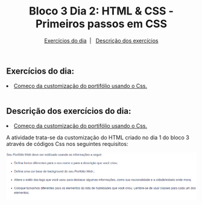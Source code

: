 <h1 align="center">Bloco 3 Dia 2: HTML & CSS - Primeiros passos em CSS </h1>

<p align="center">
  <a href="#exercicio">Exercícios do dia</a>&nbsp;&nbsp;|&nbsp;&nbsp;
  <a href="#descricao">Descrição dos exercícios</a>
</p>

</br>
<h2 id="exercicio">Exercícios do dia:</h2>

<li><a href="#styleCss">Começo da customização do portifólio usando o Css.</a></li>
</br>

<h2 id="descricao">Descrição dos exercícios do dia:</h2>

<li id="styleCss"><a href="style.css">Começo da customização do portifólio usando o Css.</a></li>
<p>A atividade trata-se da customização do HTML criado no dia 1 do bloco 3 através de códigos Css nos seguintes requisitos:</p>
<img alt="Imagem dos Requisitos" src="Imagens/requisitos.png">